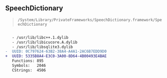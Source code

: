 ## SpeechDictionary

> `/System/Library/PrivateFrameworks/SpeechDictionary.framework/SpeechDictionary`

```diff

   - /usr/lib/libc++.1.dylib
   - /usr/lib/libicucore.A.dylib
   - /usr/lib/libsqlite3.dylib
-  UUID: 0C797624-63B2-38A4-A4A1-2AC6B7EDD9D0
+  UUID: 5335B8A4-E3C0-3A00-8D64-4B00493E4BAE
   Functions: 895
   Symbols:   2046
   CStrings:  4506

```
